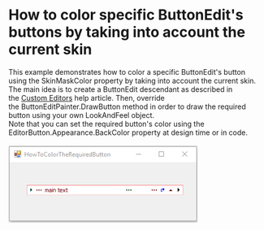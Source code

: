 # How to color specific ButtonEdit's buttons by taking into account the current skin


<p>This example demonstrates how to color a specific ButtonEdit's button using the SkinMaskColor property by taking into account the current skin. The main idea is to create a ButtonEdit descendant as described in the <a href="https://documentation.devexpress.com/#WindowsForms/CustomDocument4716">Custom Editors</a> help article. Then, override the ButtonEditPainter.DrawButton method in order to draw the required button using your own LookAndFeel object.<br>Note that you can set the required button's color using the EditorButton.Appearance.BackColor property at design time or in code.<br><br><img src="https://raw.githubusercontent.com/DevExpress-Examples/how-to-color-specific-buttonedits-buttons-by-taking-into-account-the-current-skin-t522495/16.1.7+/media/ac82e189-4aad-11e7-80c0-00155d624807.png"></p>

<br/>


